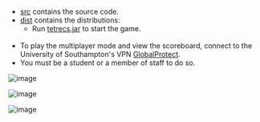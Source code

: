 - [src](src) contains the source code.
- [dist](dist) contains the distributions:
  - Run [tetrecs.jar](dist/tetrecs.jar) to start the game.<br><br>
- To play the multiplayer mode and view the scoreboard, connect to the University of Southampton's VPN [GlobalProtect](https://knowledgenow.soton.ac.uk/Articles/KB0011610). 
- You must be a student or a member of staff to do so.

![image](https://github.com/user-attachments/assets/64a089c6-7466-42ac-8133-5eebe87a4e13)

![image](https://github.com/user-attachments/assets/468f2a63-3aff-46c2-8430-6757888e1747)

![image](https://github.com/user-attachments/assets/0a770a91-df9d-4170-a041-3820217076c3)

